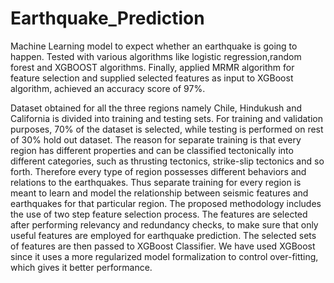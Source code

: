 # Earthquake_Prediction
   Machine Learning model to expect whether an earthquake is going to happen.
Tested with various algorithms like logistic regression,random forest and XGBOOST algorithms.
Finally, applied MRMR algorithm for feature selection and supplied selected features as input to XGBoost algorithm, achieved an accuracy score of 97%.

   Dataset obtained for all the three regions namely Chile, Hindukush and California is divided into training and testing sets. For training and validation purposes, 70% of the 
dataset is selected, while testing is performed on rest of 30% hold out dataset. The reason for separate training is that every region 
has different properties and can be classified tectonically into different categories, such as thrusting tectonics, strike-slip tectonics 
and so forth. Therefore every type of region possesses different behaviors and relations to the earthquakes. Thus separate training 
for every region is meant to learn and model the relationship between seismic features and earthquakes for that particular region. 
The proposed methodology includes the use of two step feature selection process. The features are selected after performing 
relevancy and redundancy checks, to make sure that only useful features are employed for earthquake prediction. The selected 
sets of features are then passed to XGBoost Classifier. We have used XGBoost since it uses a more regularized model 
formalization to control over-fitting, which gives it better performance. 

